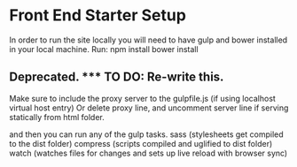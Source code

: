 # Front End Starter Setup
In order to run the site locally you will need to have gulp and bower installed in your local machine.
Run:
npm install
bower install

## Deprecated. *** TO DO: Re-write this.
Make sure to include the proxy server to the gulpfile.js (if using localhost virtual host entry)
Or delete proxy line, and uncomment server line if serving statically from html folder.

and then you can run any of the gulp tasks.
sass (stylesheets get compiled to the dist folder)
compress (scripts compiled and uglified to dist folder)
watch (watches files for changes and sets up live reload with browser sync)